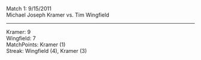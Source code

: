 Match 1: 9/15/2011  
Michael Joseph Kramer vs. Tim Wingfield  

---
Kramer: 9  
Wingfield: 7  
MatchPoints: Kramer (1)  
Streak: Wingfield (4), Kramer (3)  
